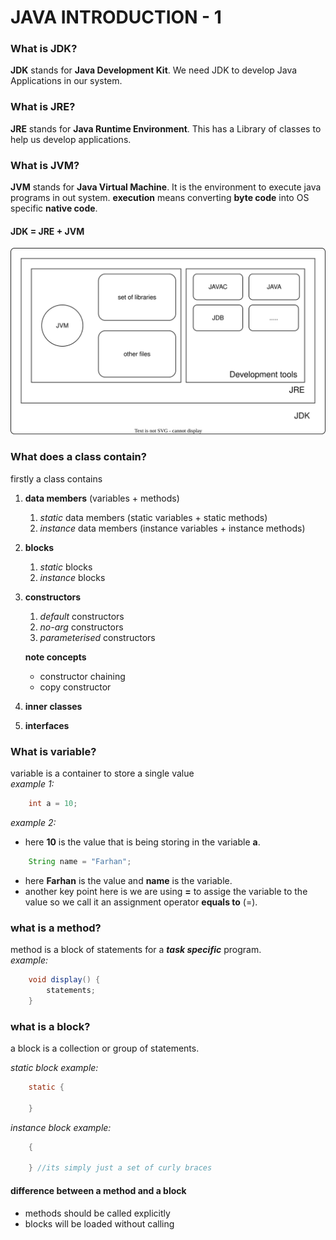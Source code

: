 # JAVA INTRODUCTION - 1  
### What is JDK?  
**JDK** stands for **Java Development Kit**. We need JDK to develop Java Applications in our system.  
### What is JRE?  
**JRE** stands for **Java Runtime Environment**. This has a Library of classes to help us develop applications.  
### What is JVM?  
**JVM** stands for **Java Virtual Machine**. It is the environment to execute java programs in out system. **execution** means converting **byte code** into OS specific **native code**.  
#### JDK = JRE + JVM  
![Architecture](architecture.svg)  
### What does a class contain?
firstly a  class contains 
1. **data members** (variables + methods)
    1. *static* data members (static variables + static methods)
    2. *instance* data members (instance variables + instance methods)
2. **blocks**
    1. *static* blocks
    2. *instance* blocks
3. **constructors**
    1. *default* constructors
    2. *no-arg* constructors 
    3. *parameterised* constructors

    **note concepts**
    - constructor chaining
    - copy constructor
4. **inner classes**
5. **interfaces**  
### What is variable?
variable is a container to store a single value  
*example 1:*
```java
    int a = 10;
```  
*example 2:*
- here **10** is the value that is being storing in the variable **a**.
```java
    String name = "Farhan";
```
- here **Farhan** is the value and **name** is the variable.
- another key point here is we are using **=** to assige the variable to the value so we call it an assignment operator **equals to** (=).  
### what is a method?
method is a block of statements for a ***task specific*** program.  
*example:*
```java
    void display() {
        statements;
    }
```  
### what is a block?
a block is a collection or group of statements.

*static block example:*
```java
    static {

    }
```  
*instance block example:*
```java
    {
        
    } //its simply just a set of curly braces 
```  
#### difference between a method and a block 
- methods should be called explicitly
- blocks will be loaded without calling